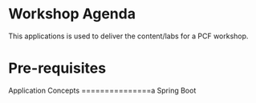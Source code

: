 
Workshop Agenda
============================================

This applications is used to deliver the content/labs for a PCF workshop.


Pre-requisites
===============


Application Concepts
===============a
Spring Boot
